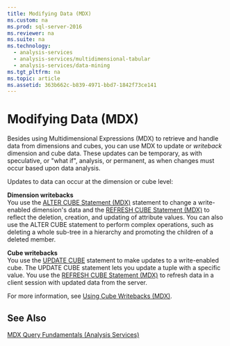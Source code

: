 ```yaml
---
title: Modifying Data (MDX)
ms.custom: na
ms.prod: sql-server-2016
ms.reviewer: na
ms.suite: na
ms.technology: 
  - analysis-services
  - analysis-services/multidimensional-tabular
  - analysis-services/data-mining
ms.tgt_pltfrm: na
ms.topic: article
ms.assetid: 363b662c-b839-4971-bbd7-1842f73ce141
---
```

# Modifying Data (MDX)
  Besides using Multidimensional Expressions \(MDX\) to retrieve and handle data from dimensions and cubes, you can use MDX to update or *writeback* dimension and cube data. These updates can be temporary, as with speculative, or "what if", analysis, or permanent, as when changes must occur based upon data analysis.  
  
 Updates to data can occur at the dimension or cube level:  
  
 **Dimension writebacks**  
 You use the [ALTER CUBE Statement \(MDX\)](../Topic/ALTER%20CUBE%20Statement%20\(MDX\).md) statement to change a write\-enabled dimension's data and the [REFRESH CUBE Statement \(MDX\)](../Topic/REFRESH%20CUBE%20Statement%20\(MDX\).md) to reflect the deletion, creation, and updating of attribute values. You can also use the ALTER CUBE statement to perform complex operations, such as deleting a whole sub\-tree in a hierarchy and promoting the children of a deleted member.  
  
 **Cube writebacks**  
 You use the [UPDATE CUBE](../Topic/UPDATE%20CUBE%20Statement%20\(MDX\).md) statement to make updates to a write\-enabled cube. The UPDATE CUBE statement lets you update a tuple with a specific value. You use the [REFRESH CUBE Statement \(MDX\)](../Topic/REFRESH%20CUBE%20Statement%20\(MDX\).md) to refresh data in a client session with updated data from the server.  
  
 For more information, see [Using Cube Writebacks &#40;MDX&#41;](../Topic/Using%20Cube%20Writebacks%20\(MDX\).md).  
  
## See Also  
 [MDX Query Fundamentals &#40;Analysis Services&#41;](../Topic/MDX%20Query%20Fundamentals%20\(Analysis%20Services\).md)  
  
  